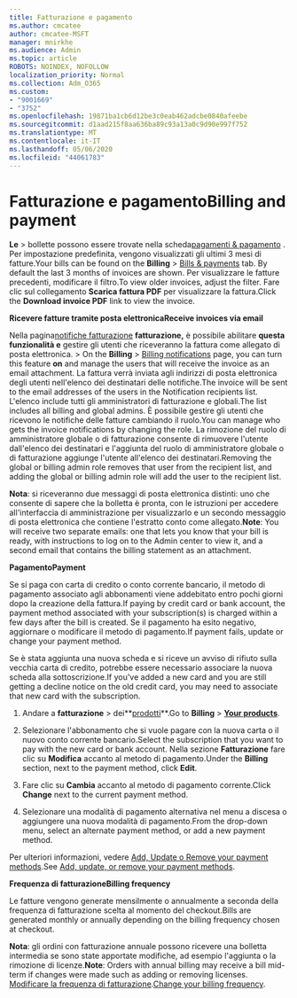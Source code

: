 ```yaml
---
title: Fatturazione e pagamento
ms.author: cmcatee
author: cmcatee-MSFT
manager: mnirkhe
ms.audience: Admin
ms.topic: article
ROBOTS: NOINDEX, NOFOLLOW
localization_priority: Normal
ms.collection: Adm_O365
ms.custom:
- "9001669"
- "3752"
ms.openlocfilehash: 19871ba1cb6d12be3c0eab462adcbe0840afeebe
ms.sourcegitcommit: d1aad215f8aa636ba89c93a13a0c9d90e997f752
ms.translationtype: MT
ms.contentlocale: it-IT
ms.lasthandoff: 05/06/2020
ms.locfileid: "44061783"
---
```

# <a name="billing-and-payment"></a><span data-ttu-id="9ff02-102">Fatturazione e pagamento</span><span class="sxs-lookup"><span data-stu-id="9ff02-102">Billing and payment</span></span>

<span data-ttu-id="9ff02-103">**Le** > bollette possono essere trovate nella scheda[pagamenti & pagamento](https://go.microsoft.com/fwlink/p/?linkid=848039) .  Per impostazione predefinita, vengono visualizzati gli ultimi 3 mesi di fatture.</span><span class="sxs-lookup"><span data-stu-id="9ff02-103">Your bills can be found on the **Billing** > [Bills & payments](https://go.microsoft.com/fwlink/p/?linkid=848039) tab.  By default the last 3 months of invoices are shown.</span></span>  <span data-ttu-id="9ff02-104">Per visualizzare le fatture precedenti, modificare il filtro.</span><span class="sxs-lookup"><span data-stu-id="9ff02-104">To view older invoices, adjust the filter.</span></span>  <span data-ttu-id="9ff02-105">Fare clic sul collegamento **Scarica fattura PDF** per visualizzare la fattura.</span><span class="sxs-lookup"><span data-stu-id="9ff02-105">Click the **Download invoice PDF** link to view the invoice.</span></span>

<span data-ttu-id="9ff02-106">**Ricevere fatture tramite posta elettronica**</span><span class="sxs-lookup"><span data-stu-id="9ff02-106">**Receive invoices via email**</span></span>

<span data-ttu-id="9ff02-107">Nella pagina[notifiche fatturazione](https://go.microsoft.com/fwlink/p/?linkid=853212) **fatturazione,** è possibile abilitare **questa funzionalità e** gestire gli utenti che riceveranno la fattura come allegato di posta elettronica. > </span><span class="sxs-lookup"><span data-stu-id="9ff02-107">On the **Billing** > [Billing notifications](https://go.microsoft.com/fwlink/p/?linkid=853212) page, you can turn this feature **on** and manage the users that will receive the invoice as an email attachment.</span></span> <span data-ttu-id="9ff02-108">La fattura verrà inviata agli indirizzi di posta elettronica degli utenti nell'elenco dei destinatari delle notifiche.</span><span class="sxs-lookup"><span data-stu-id="9ff02-108">The invoice will be sent to the email addresses of the users in the Notification recipients list.</span></span> <span data-ttu-id="9ff02-109">L'elenco include tutti gli amministratori di fatturazione e globali.</span><span class="sxs-lookup"><span data-stu-id="9ff02-109">The list includes all billing and global admins.</span></span>  <span data-ttu-id="9ff02-110">È possibile gestire gli utenti che ricevono le notifiche delle fatture cambiando il ruolo.</span><span class="sxs-lookup"><span data-stu-id="9ff02-110">You can manage who gets the invoice notifications by changing the role.</span></span>  <span data-ttu-id="9ff02-111">La rimozione del ruolo di amministratore globale o di fatturazione consente di rimuovere l'utente dall'elenco dei destinatari e l'aggiunta del ruolo di amministratore globale o di fatturazione aggiunge l'utente all'elenco dei destinatari.</span><span class="sxs-lookup"><span data-stu-id="9ff02-111">Removing the global or billing admin role removes that user from the recipient list, and adding the global or billing admin role will add the user to the recipient list.</span></span>

<span data-ttu-id="9ff02-112">**Nota**: si riceveranno due messaggi di posta elettronica distinti: uno che consente di sapere che la bolletta è pronta, con le istruzioni per accedere all'interfaccia di amministrazione per visualizzarlo e un secondo messaggio di posta elettronica che contiene l'estratto conto come allegato.</span><span class="sxs-lookup"><span data-stu-id="9ff02-112">**Note**: You will receive two separate emails: one that lets you know that your bill is ready, with instructions to log on to the Admin center to view it, and a second email that contains the billing statement as an attachment.</span></span>

<span data-ttu-id="9ff02-113">**Pagamento**</span><span class="sxs-lookup"><span data-stu-id="9ff02-113">**Payment**</span></span>

<span data-ttu-id="9ff02-114">Se si paga con carta di credito o conto corrente bancario, il metodo di pagamento associato agli abbonamenti viene addebitato entro pochi giorni dopo la creazione della fattura.</span><span class="sxs-lookup"><span data-stu-id="9ff02-114">If paying by credit card or bank account, the payment method associated with your subscription(s) is charged within a few days after the bill is created.</span></span>  <span data-ttu-id="9ff02-115">Se il pagamento ha esito negativo, aggiornare o modificare il metodo di pagamento.</span><span class="sxs-lookup"><span data-stu-id="9ff02-115">If payment fails, update or change your payment method.</span></span> 

<span data-ttu-id="9ff02-116">Se è stata aggiunta una nuova scheda e si riceve un avviso di rifiuto sulla vecchia carta di credito, potrebbe essere necessario associare la nuova scheda alla sottoscrizione.</span><span class="sxs-lookup"><span data-stu-id="9ff02-116">If you've added a new card and you are still getting a decline notice on the old credit card, you may need to associate that new card with the subscription.</span></span>

1. <span data-ttu-id="9ff02-117">Andare a **fatturazione** > dei**[prodotti](https://go.microsoft.com/fwlink/p/?linkid=842054)**.</span><span class="sxs-lookup"><span data-stu-id="9ff02-117">Go to **Billing** > **[Your products](https://go.microsoft.com/fwlink/p/?linkid=842054)**.</span></span>

2. <span data-ttu-id="9ff02-118">Selezionare l'abbonamento che si vuole pagare con la nuova carta o il nuovo conto corrente bancario.</span><span class="sxs-lookup"><span data-stu-id="9ff02-118">Select the subscription that you want to pay with the new card or bank account.</span></span> <span data-ttu-id="9ff02-119">Nella sezione **Fatturazione** fare clic su **Modifica** accanto al metodo di pagamento.</span><span class="sxs-lookup"><span data-stu-id="9ff02-119">Under the **Billing** section, next to the payment method, click **Edit**.</span></span>

3. <span data-ttu-id="9ff02-120">Fare clic su **Cambia** accanto al metodo di pagamento corrente.</span><span class="sxs-lookup"><span data-stu-id="9ff02-120">Click **Change** next to the current payment method.</span></span>

4. <span data-ttu-id="9ff02-121">Selezionare una modalità di pagamento alternativa nel menu a discesa o aggiungere una nuova modalità di pagamento.</span><span class="sxs-lookup"><span data-stu-id="9ff02-121">From the drop-down menu, select an alternate payment method, or add a new payment method.</span></span>

<span data-ttu-id="9ff02-122">Per ulteriori informazioni, vedere [Add, Update o Remove your payment methods](https://go.microsoft.com/fwlink/?linkid=2118133).</span><span class="sxs-lookup"><span data-stu-id="9ff02-122">See [Add, update, or remove your payment methods](https://go.microsoft.com/fwlink/?linkid=2118133).</span></span>

<span data-ttu-id="9ff02-123">**Frequenza di fatturazione**</span><span class="sxs-lookup"><span data-stu-id="9ff02-123">**Billing frequency**</span></span>

<span data-ttu-id="9ff02-124">Le fatture vengono generate mensilmente o annualmente a seconda della frequenza di fatturazione scelta al momento del checkout.</span><span class="sxs-lookup"><span data-stu-id="9ff02-124">Bills are generated monthly or annually depending on the billing frequency chosen at checkout.</span></span>  

<span data-ttu-id="9ff02-125">**Nota**: gli ordini con fatturazione annuale possono ricevere una bolletta intermedia se sono state apportate modifiche, ad esempio l'aggiunta o la rimozione di licenze.</span><span class="sxs-lookup"><span data-stu-id="9ff02-125">**Note**: Orders with annual billing may receive a bill mid-term if changes were made such as adding or removing licenses.</span></span>  <span data-ttu-id="9ff02-126">[Modificare la frequenza di fatturazione](https://go.microsoft.com/fwlink/?linkid=2119148).</span><span class="sxs-lookup"><span data-stu-id="9ff02-126">[Change your billing frequency](https://go.microsoft.com/fwlink/?linkid=2119148).</span></span>
